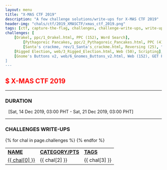 ```yaml
---
layout: menu
title: "X-MAS CTF 2019"
description: "A few challenge solutions/write-ups for X-MAS CTF 2019"
header-img: "chals/ctf/2019_XMASCTF/xmas_ctf_2019.png"
tags: [ctf, capture-the-flag, challenges, challenge-write-ups, write-ups, writeups, write-up, writeup, xmas, x-mas, xmas ctf, x-mas ctf, solutions, 2019]
challenges: [
	[Orakel, ppc/1_Orakel.html, PPC (152), Word Search],
        [Pythagoreic Pancakes, ppc/2_Pythagoreic_Pancakes.html, PPC (413), Primitive Pythagorean Triples],
        [Santa's crackme, rev/1_Santa's_crackme.html, Reversing (25), "strcmp"],
	[Rigged Election, web/3_Rigged_Election.html, Web (50), Scripting],
	[Gnome's Buttons v2, web/6_Gnomes_Buttons_v2.html, Web (152), GET Parameter]
]
---
```


## <span style="color:red">$ X-MAS CTF 2019</span>

---

### DURATION
<div style="margin-left:10px">[<span>Sat, 14 Dec 2019, 03:00 PHT</span> - <span>Sat, 21 Dec 2019, 03:00 PHT</span>]</div>

---

### CHALLENGES WRITE-UPS

<div style="overflow-x:auto">
 <table>
   <tr>
     <td><strong style="text-decoration:underline">NAME</strong></td>
     <td><strong style="text-decoration:underline">CATEGORY/PTS</strong></td>
     <td><strong style="text-decoration:underline">TAGS</strong></td>
   </tr>
   {% for chal in page.challenges %}
   <tr>
     <td><a href="./2019_XMASCTF/{{ chal[1] }}">{{ chal[0] }}</a></td>
     <td>{{ chal[2] }}</td>
     <td>{{ chal[3] }}</td>
   </tr>
   {% endfor %}
 </table>
</div>

